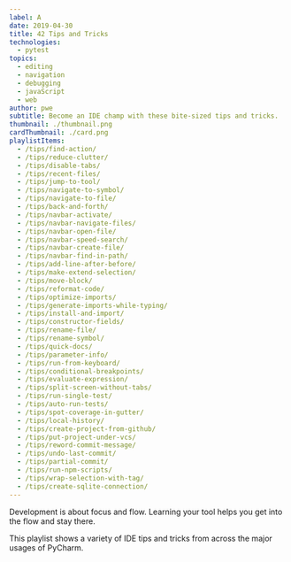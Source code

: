 ```yaml
---
label: A
date: 2019-04-30
title: 42 Tips and Tricks
technologies:
  - pytest
topics:
  - editing
  - navigation
  - debugging
  - javaScript
  - web
author: pwe
subtitle: Become an IDE champ with these bite-sized tips and tricks.
thumbnail: ./thumbnail.png
cardThumbnail: ./card.png
playlistItems:
  - /tips/find-action/
  - /tips/reduce-clutter/
  - /tips/disable-tabs/
  - /tips/recent-files/
  - /tips/jump-to-tool/
  - /tips/navigate-to-symbol/
  - /tips/navigate-to-file/
  - /tips/back-and-forth/
  - /tips/navbar-activate/
  - /tips/navbar-navigate-files/
  - /tips/navbar-open-file/
  - /tips/navbar-speed-search/
  - /tips/navbar-create-file/
  - /tips/navbar-find-in-path/
  - /tips/add-line-after-before/
  - /tips/make-extend-selection/
  - /tips/move-block/
  - /tips/reformat-code/
  - /tips/optimize-imports/
  - /tips/generate-imports-while-typing/
  - /tips/install-and-import/
  - /tips/constructor-fields/
  - /tips/rename-file/
  - /tips/rename-symbol/
  - /tips/quick-docs/
  - /tips/parameter-info/
  - /tips/run-from-keyboard/
  - /tips/conditional-breakpoints/
  - /tips/evaluate-expression/
  - /tips/split-screen-without-tabs/
  - /tips/run-single-test/
  - /tips/auto-run-tests/
  - /tips/spot-coverage-in-gutter/
  - /tips/local-history/
  - /tips/create-project-from-github/
  - /tips/put-project-under-vcs/
  - /tips/reword-commit-message/
  - /tips/undo-last-commit/
  - /tips/partial-commit/
  - /tips/run-npm-scripts/
  - /tips/wrap-selection-with-tag/
  - /tips/create-sqlite-connection/
---
```


Development is about focus and flow. Learning your tool helps you get into the flow and stay there.

This playlist shows a variety of IDE tips and tricks from across the major usages of PyCharm.
